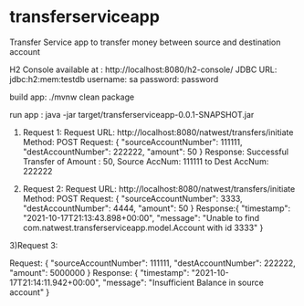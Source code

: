 # transferserviceapp
Transfer Service app to transfer money between source and destination account

H2 Console available at :
http://localhost:8080/h2-console/
JDBC URL: jdbc:h2:mem:testdb
username: sa
password: password

build app:
 ./mvnw clean package

run app :  java -jar target/transferserviceapp-0.0.1-SNAPSHOT.jar

1) Request 1:
Request URL: http://localhost:8080/natwest/transfers/initiate
Method: POST
Request: {
             "sourceAccountNumber": 111111,
             "destAccountNumber": 222222,
             "amount": 50
         }
Response: Successful Transfer of Amount : 50,
           Source AccNum: 111111 to Dest AccNum: 222222

2) Request 2:
Request URL: http://localhost:8080/natwest/transfers/initiate
Method: POST
Request: {
             "sourceAccountNumber": 3333,
             "destAccountNumber": 4444,
             "amount": 50
         }
Response:{
             "timestamp": "2021-10-17T21:13:43.898+00:00",
             "message": "Unable to find com.natwest.transferserviceapp.model.Account with id 3333"
         }

3)Request 3:

Request:
{
    "sourceAccountNumber": 111111,
    "destAccountNumber": 222222,
    "amount": 5000000
}
Response:
{
    "timestamp": "2021-10-17T21:14:11.942+00:00",
    "message": "Insufficient Balance in source account"
}




